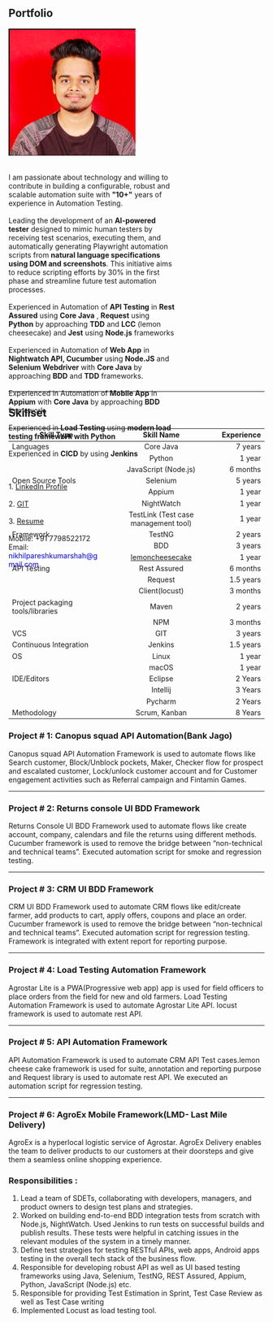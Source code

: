 ## Portfolio

<div class="row" style="height:700px">
<div class="column" style="width:65%">
  <img src="/images/logo.png" alt="Avatar" style="width:250px"><br>
  <br>
  
I am passionate about technology and willing to contribute in building a configurable, robust and scalable automation suite with <b>"10+"</b>  years of experience in Automation Testing.
<br>
<br>
Leading the development of an <b>AI-powered tester</b> designed to mimic human testers by receiving test scenarios, executing them, and automatically generating Playwright automation scripts from <b>natural language specifications using DOM and screenshots</b>. This initiative aims to reduce scripting efforts by 30% in the first phase and streamline future test automation processes.
<br>
<br>
Experienced in Automation of <b>API Testing</b> in <b>Rest Assured</b> using <b>Core Java</b> , <b>Request</b> using <b>Python</b> by approaching <b>TDD</b> and <b>LCC</b> (lemon cheesecake) and <b>Jest</b> using <b>Node.js</b> frameworks
<br>
<br>
Experienced in Automation of <b>Web App</b> in <b>Nightwatch API, Cucumber</b> using <b>Node.JS</b> and <b>Selenium Webdriver</b> with <b>Core Java</b> by approaching <b>BDD</b> and <b>TDD</b> frameworks.
<br>
<br>
Experienced in Automation of <b>Mobile App</b> in <b>Appium</b> with <b>Core Java</b> by approaching <b>BDD</b> framework.
<br>
<br>
Experienced in <b>Load Testing</b> using <b>modern load testing framework with Python</b> 
<br>
<br>
Experienced in <b>CICD</b> by using <b>Jenkins</b>

  
  
<br>

  
 </div>
 
 <div class="column" style="width:35%">
   <br>
  1. <a href="https://www.linkedin.com/in/nikhil-shah-227b95b5/">LinkedIn Profile</a> <br><br>
  2. <a href="https://github.com/nike14/">GIT</a><br><br>
  3. <a href="https://docs.google.com/document/d/1JluZwNp4d5m4YVUTnv8KQA1-mesxYOrc4vjSh3dYEkg/edit?usp=sharing">Resume</a><br><br>
  Mobile: +91 7798522172<br>
  Email:  <span style="color:blue">nikhilpareshkumarshah@gmail.com</span>
  
</div>
</div>





---
## Skillset

| Skill Type | Skill Name | Experience |  
|-----------|:-----------:|-----------:| 
| Languages | Core Java | 7 years |
| | Python | 1 year |
| | JavaScript (Node.js) | 6 months |
| Open Source Tools | Selenium | 5 years |
|| Appium | 1 year |
|| NightWatch | 1 year |
|| TestLink (Test case management tool) | 1 year |
| Framework | TestNG | 2 years |
|| BDD | 3 years |
|| [lemoncheesecake](https://github.com/lemoncheesecake/lemoncheesecake) | 1 year |
| API Testing | Rest Assured | 6 months |
|| Request | 1.5 years | 
|| Client(locust) | 3 months |
| Project packaging tools/libraries | Maven | 2 years |
|| NPM | 3 months |
| VCS | GIT | 3 years |
| Continuous Integration | Jenkins | 1.5 years |
| OS | Linux | 1 year |
|| macOS | 1 year |
| IDE/Editors | Eclipse | 2 Years |
| | Intellij | 3 Years |
|| Pycharm| 2 Years |
| Methodology| Scrum, Kanban | 8 Years |

### Project # 1: Canopus squad API Automation(Bank Jago)

Canopus squad API Automation Framework is used to automate flows like Search customer, Block/Unblock pockets, Maker, Checker flow for prospect and escalated customer, Lock/unlock customer account and for Customer engagement activities such as Referral campaign and Fintamin Games.

---

### Project # 2: Returns console UI BDD Framework

Returns Console UI BDD Framework used to automate flows like create account, company, calendars and file the returns using different methods. Cucumber framework is used to remove the bridge between “non-technical and technical teams”. Executed automation script for smoke and regression testing. 

---

### Project # 3: CRM UI BDD Framework

CRM UI BDD Framework used to automate CRM flows like edit/create farmer, add products to cart, apply offers, coupons and place an order. Cucumber framework is used to remove the bridge between “​non-technical and technical teams​”. Executed automation script for ​regression testing​. Framework is integrated with​ extent report​ for reporting purpose.

---

### Project # 4: Load Testing Automation Framework

Agrostar Lite is a PWA(Progressive web app) app is used for ​field officers to place orders from the field for new and old farmers. ​Load Testing Automation Framework is used to automate Agrostar Lite API. locust framework is used to automate rest API.

---
### Project # 5: API Automation Framework

API Automation Framework is used to automate CRM ​API Test cases. ​lemon cheese cake framework ​is used for​ ​suite, annotation and reporting purpose and ​Request library is used to automate rest API.​ ​We executed an automation script for regression testing.

---

### Project # 6: AgroEx Mobile Framework(LMD- Last Mile Delivery)

AgroEx is a hyperlocal logistic service of Agrostar. AgroEx Delivery enables the team to deliver products to our customers at their doorsteps and give them a seamless online shopping experience.



### Responsibilities​ : 
1. Lead a team of SDETs, collaborating with developers, managers, and product owners to design test plans and strategies.
2. Worked on building end-to-end BDD integration tests from scratch with Node.js, NightWatch. Used Jenkins to run tests on successful builds and publish results. These tests were helpful in catching issues in the relevant modules of the system in a timely manner.
3. Define test strategies for testing RESTful APIs, web apps, Android apps testing in the overall tech stack of the business flow. 
4. Responsible for developing robust API as well as UI based testing frameworks using Java, Selenium, TestNG, REST Assured, Appium, Python, JavaScript (Node.js) etc.
5. Responsible for providing Test Estimation in Sprint, Test Case Review as well as Test Case writing 
6. Implemented Locust as load testing tool.

